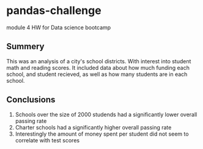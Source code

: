 # pandas-challenge
module 4 HW for Data science bootcamp

## Summery
This was an analysis of a city's school districts. With interest into student math and reading scores. 
It included data about how much funding each school, and student recieved, 
as well as how many students are in each school.

## Conclusions
1. Schools over the size of 2000 studends had a significantly lower overall passing rate
2. Charter schools had a significantly higher overall passing rate
3. Interestingly the amount of money spent per student did not seem to correlate with test scores
